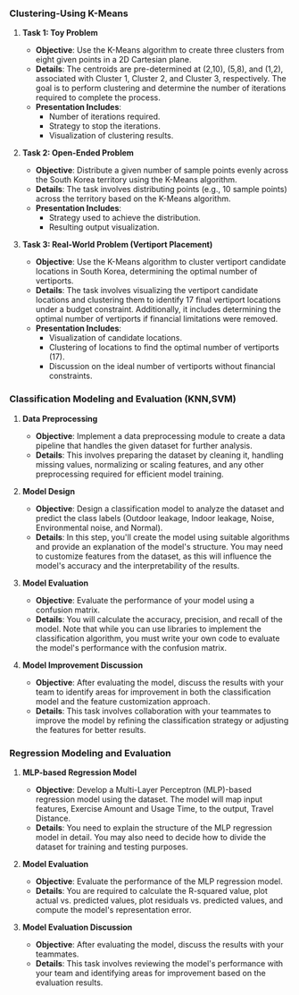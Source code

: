 

### **Clustering-Using K-Means**

1. **Task 1: Toy Problem**
   - **Objective**: Use the K-Means algorithm to create three clusters from eight given points in a 2D Cartesian plane.
   - **Details**: The centroids are pre-determined at (2,10), (5,8), and (1,2), associated with Cluster 1, Cluster 2, and Cluster 3, respectively. The goal is to perform clustering and determine the number of iterations required to complete the process.
   - **Presentation Includes**:
     - Number of iterations required.
     - Strategy to stop the iterations.
     - Visualization of clustering results.

2. **Task 2: Open-Ended Problem**
   - **Objective**: Distribute a given number of sample points evenly across the South Korea territory using the K-Means algorithm.
   - **Details**: The task involves distributing points (e.g., 10 sample points) across the territory based on the K-Means algorithm.
   - **Presentation Includes**:
     - Strategy used to achieve the distribution.
     - Resulting output visualization.

3. **Task 3: Real-World Problem (Vertiport Placement)**
   - **Objective**: Use the K-Means algorithm to cluster vertiport candidate locations in South Korea, determining the optimal number of vertiports.
   - **Details**: The task involves visualizing the vertiport candidate locations and clustering them to identify 17 final vertiport locations under a budget constraint. Additionally, it includes determining the optimal number of vertiports if financial limitations were removed.
   - **Presentation Includes**:
     - Visualization of candidate locations.
     - Clustering of locations to find the optimal number of vertiports (17).
     - Discussion on the ideal number of vertiports without financial constraints.



### **Classification Modeling and Evaluation (KNN,SVM)**

1. **Data Preprocessing**
   - **Objective**: Implement a data preprocessing module to create a data pipeline that handles the given dataset for further analysis.
   - **Details**: This involves preparing the dataset by cleaning it, handling missing values, normalizing or scaling features, and any other preprocessing required for efficient model training.

2. **Model Design**
   - **Objective**: Design a classification model to analyze the dataset and predict the class labels (Outdoor leakage, Indoor leakage, Noise, Environmental noise, and Normal).
   - **Details**: In this step, you'll create the model using suitable algorithms and provide an explanation of the model's structure. You may need to customize features from the dataset, as this will influence the model's accuracy and the interpretability of the results.

3. **Model Evaluation**
   - **Objective**: Evaluate the performance of your model using a confusion matrix.
   - **Details**: You will calculate the accuracy, precision, and recall of the model. Note that while you can use libraries to implement the classification algorithm, you must write your own code to evaluate the model's performance with the confusion matrix.

4. **Model Improvement Discussion**
   - **Objective**: After evaluating the model, discuss the results with your team to identify areas for improvement in both the classification model and the feature customization approach.
   - **Details**: This task involves collaboration with your teammates to improve the model by refining the classification strategy or adjusting the features for better results.



### **Regression Modeling and Evaluation**

1. **MLP-based Regression Model**
   - **Objective**: Develop a Multi-Layer Perceptron (MLP)-based regression model using the dataset. The model will map input features, Exercise Amount and Usage Time, to the output, Travel Distance.
   - **Details**: You need to explain the structure of the MLP regression model in detail. You may also need to decide how to divide the dataset for training and testing purposes.

2. **Model Evaluation**
   - **Objective**: Evaluate the performance of the MLP regression model.
   - **Details**: You are required to calculate the R-squared value, plot actual vs. predicted values, plot residuals vs. predicted values, and compute the model's representation error.

3. **Model Evaluation Discussion**
   - **Objective**: After evaluating the model, discuss the results with your teammates.
   - **Details**: This task involves reviewing the model's performance with your team and identifying areas for improvement based on the evaluation results.


